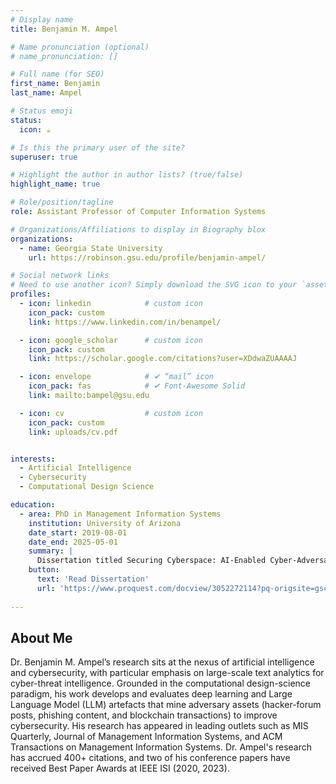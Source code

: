 ```yaml
---
# Display name
title: Benjamin M. Ampel

# Name pronunciation (optional)
# name_pronunciation: []

# Full name (for SEO)
first_name: Benjamin
last_name: Ampel

# Status emoji
status:
  icon: ☕️

# Is this the primary user of the site?
superuser: true

# Highlight the author in author lists? (true/false)
highlight_name: true

# Role/position/tagline
role: Assistant Professor of Computer Information Systems

# Organizations/Affiliations to display in Biography blox
organizations:
  - name: Georgia State University
    url: https://robinson.gsu.edu/profile/benjamin-ampel/

# Social network links
# Need to use another icon? Simply download the SVG icon to your `assets/media/icons/` folder.
profiles:
  - icon: linkedin            # custom icon
    icon_pack: custom
    link: https://www.linkedin.com/in/benampel/

  - icon: google_scholar      # custom icon
    icon_pack: custom
    link: https://scholar.google.com/citations?user=XDdwaZUAAAAJ

  - icon: envelope            # ✔ “mail” icon
    icon_pack: fas            # ✔ Font-Awesome Solid
    link: mailto:bampel@gsu.edu

  - icon: cv                  # custom icon
    icon_pack: custom
    link: uploads/cv.pdf


interests:
  - Artificial Intelligence
  - Cybersecurity
  - Computational Design Science

education:
  - area: PhD in Management Information Systems
    institution: University of Arizona
    date_start: 2019-08-01
    date_end: 2025-05-01
    summary: |
      Dissertation titled Securing Cyberspace: AI-Enabled Cyber-Adversary Defense. Supervised by Dr. Hsinchun Chen. The committee also included Dr. Sue Brown, Dr. Jay F. Nunamaker Jr. Awarded the ACM SIGMIS Doctoral Dissertation Award at ICIS 2024.
    button:
      text: 'Read Dissertation'
      url: 'https://www.proquest.com/docview/3052272114?pq-origsite=gscholar&fromopenview=true&sourcetype=Dissertations%20&%20Theses'
    
---
```


## About Me

Dr. Benjamin M. Ampel’s research sits at the nexus of artificial intelligence and cybersecurity, with particular emphasis on large-scale text analytics for cyber-threat intelligence. Grounded in the computational design-science paradigm, his work develops and evaluates deep learning and Large Language Model (LLM) artefacts that mine adversary assets (hacker-forum posts, phishing content, and blockchain transactions) to improve cybersecurity. His research has appeared in leading outlets such as MIS Quarterly, Journal of Management Information Systems, and ACM Transactions on Management Information Systems. Dr. Ampel's research has accrued 400+ citations, and two of his conference papers have received Best Paper Awards at IEEE ISI (2020, 2023).
